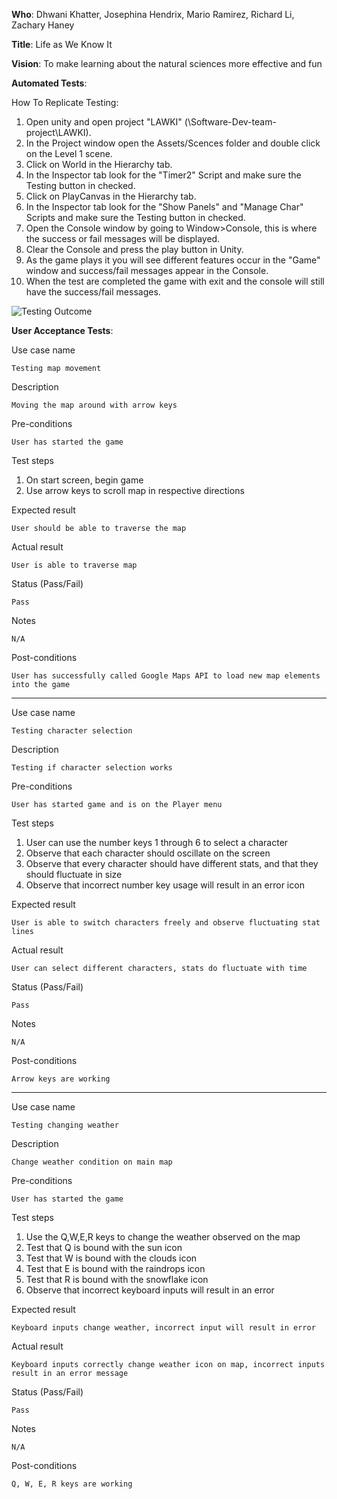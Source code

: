 **Who**: Dhwani Khatter, Josephina Hendrix, Mario Ramirez, Richard Li, Zachary Haney

**Title**: Life as We Know It

**Vision**: To make learning about the natural sciences more effective and fun

**Automated Tests**:

How To Replicate Testing:
1. Open unity and open project "LAWKI" (\Software-Dev-team-project\LAWKI).
2. In the Project window open the Assets/Scences folder and double click on the Level 1 scene.
2. Click on World in the Hierarchy tab.
3. In the Inspector tab look for the "Timer2" Script and make sure the Testing button in checked.
4. Click on PlayCanvas in the Hierarchy tab.
5. In the Inspector tab look for the "Show Panels" and "Manage Char" Scripts and make sure the Testing button in checked.
6. Open the Console window by going to Window>Console, this is where the success or fail messages will be displayed.
7. Clear the Console and press the play button in Unity.
8. As the game plays it you will see different features occur in the "Game" window and success/fail messages appear in the Console.
9. When the test are completed the game with exit and the console will still have the success/fail messages.

![Testing Outcome](https://github.com/MiRamirezJr/Software-Dev-team-project/blob/master/Graphics/testingOutput.PNG)

**User Acceptance Tests**:

Use case name

	Testing map movement
Description

	Moving the map around with arrow keys

Pre-conditions

	User has started the game

Test steps
  1. On start screen, begin game
  2. Use arrow keys to scroll map in respective directions


Expected result

	User should be able to traverse the map 
Actual result

	User is able to traverse map
Status (Pass/Fail)

	Pass
Notes

	N/A
Post-conditions

	User has successfully called Google Maps API to load new map elements into the game
	
___

Use case name
  
	Testing character selection
Description
	
	Testing if character selection works
Pre-conditions

	User has started game and is on the Player menu
Test steps
  1. User can use the number keys 1 through 6 to select a character
  2. Observe that each character should oscillate on the screen
  3. Observe that every character should have different stats, and that they should fluctuate in size 
  4. Observe that incorrect number key usage will result in an error icon
  
  
Expected result

	User is able to switch characters freely and observe fluctuating stat lines
Actual result

	User can select different characters, stats do fluctuate with time
Status (Pass/Fail)

	Pass
Notes

	N/A
Post-conditions
	
	
	Arrow keys are working
___
Use case name

	Testing changing weather
Description
	
	Change weather condition on main map
	
Pre-conditions

	User has started the game
Test steps
  1. Use the Q,W,E,R keys to change the weather observed on the map
  2. Test that Q is bound with the sun icon
  3. Test that W is bound with the clouds icon
  4. Test that E is bound with the raindrops icon
  5. Test that R is bound with the snowflake icon
  6. Observe that incorrect keyboard inputs will result in an error

Expected result

	Keyboard inputs change weather, incorrect input will result in error
Actual result

	Keyboard inputs correctly change weather icon on map, incorrect inputs result in an error message
Status (Pass/Fail)

	Pass
Notes

	N/A
Post-conditions
	
	Q, W, E, R keys are working


